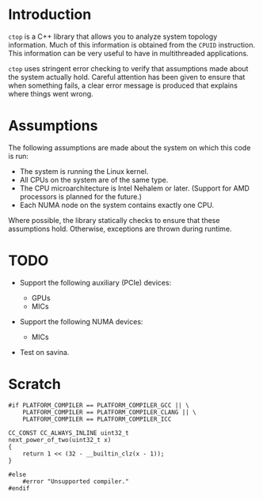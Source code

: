 <!--
  ** File Name: README.md
  ** Author:    Aditya Ramesh
  ** Date:      07/29/2014
  ** Contact:   _@adityaramesh.com
-->

# Introduction

`ctop` is a C++ library that allows you to analyze system topology information.
Much of this information is obtained from the `CPUID` instruction. This
information can be very useful to have in multithreaded applications.

`ctop` uses stringent error checking to verify that assumptions made about the
system actually hold. Careful attention has been given to ensure that when
something fails, a clear error message is produced that explains where things
went wrong.

# Assumptions

The following assumptions are made about the system on which this code is run:
  - The system is running the Linux kernel.
  - All CPUs on the system are of the same type.
  - The CPU microarchitecture is Intel Nehalem or later. (Support for AMD
  processors is planned for the future.)
  - Each NUMA node on the system contains exactly one CPU.

Where possible, the library statically checks to ensure that these assumptions
hold. Otherwise, exceptions are thrown during runtime.

# TODO

- Support the following auxiliary (PCIe) devices:
  - GPUs
  - MICs

- Support the following NUMA devices:
  - MICs

- Test on savina.

# Scratch

	#if PLATFORM_COMPILER == PLATFORM_COMPILER_GCC || \
	    PLATFORM_COMPILER == PLATFORM_COMPILER_CLANG || \
	    PLATFORM_COMPILER == PLATFORM_COMPILER_ICC
	
	CC_CONST CC_ALWAYS_INLINE uint32_t 
	next_power_of_two(uint32_t x)
	{
		return 1 << (32 - __builtin_clz(x - 1));
	}
	
	#else
		#error "Unsupported compiler."
	#endif
